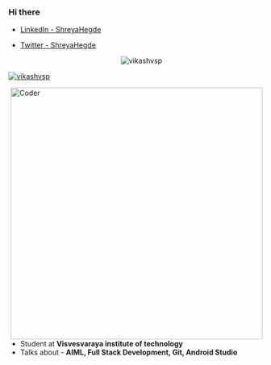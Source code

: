 ### Hi there


- [LinkedIn - ShreyaHegde](https://www.linkedin.com/in/shreya--hegde--/)

- [Twitter - ShreyaHegde](https://twitter.com/fortune_favourz)


  <p align="center"> <img src="https://komarev.com/ghpvc/?username=shreyahegde18&label=Profile%20views&color=0e75b6&style=flat" alt="vikashvsp" /> </p>
  
  <p align="center"> <a href="https://github.com/ryo-ma/github-profile-trophy">
<img src="https://github-profile-trophy.vercel.app/?username=shreyahegde18&theme=darkhub" alt="vikashvsp" /></a> </p>
  <img align="right" alt="Coder" width="500" src="https://camo.githubusercontent.com/9afefcbff89a66b497e623146404d0e0d51fd46d9cd4039f8580a339a2ad9cbc/68747470733a2f2f6d69726f2e6d656469756d2e636f6d2f6d61782f323830302f312a4255376630324c655165454c7a747178613865436d772e676966">

- Student at **Visvesvaraya institute of technology**
- Talks about - **AIML, Full Stack Development, Git, Android Studio**


